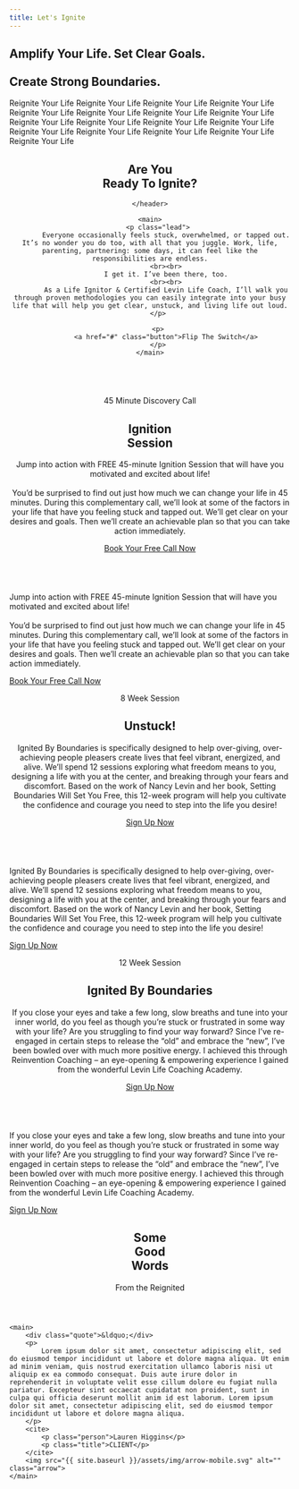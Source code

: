 ```yaml
---
title: Let's Ignite
---
```


<section class="section hero ignite__hero">
    <h1>
        Amplify Your Life. Set Clear Goals.
        <br><br>
        Create Strong Boundaries.
    </h1>
</section>

<div class="marquee-container">
    <span class="marquee__item scrolling">
      Reignite Your Life
    </span><span class="marquee__item scrolling" aria-hidden="true">
      Reignite Your Life
    </span><span class="marquee__item scrolling" aria-hidden="true">
      Reignite Your Life
    </span><span class="marquee__item scrolling" aria-hidden="true">
      Reignite Your Life
    </span><span class="marquee__item scrolling" aria-hidden="true">
        Reignite Your Life
      </span><span class="marquee__item scrolling" aria-hidden="true">
        Reignite Your Life
      </span><span class="marquee__item scrolling" aria-hidden="true">
        Reignite Your Life
      </span><span class="marquee__item scrolling" aria-hidden="true">
        Reignite Your Life
      </span><span class="marquee__item scrolling" aria-hidden="true">
        Reignite Your Life
      </span><span class="marquee__item scrolling" aria-hidden="true">
        Reignite Your Life
      </span><span class="marquee__item scrolling" aria-hidden="true">
        Reignite Your Life
      </span><span class="marquee__item scrolling" aria-hidden="true">
        Reignite Your Life
      </span><span class="marquee__item scrolling" aria-hidden="true">
        Reignite Your Life
      </span><span class="marquee__item scrolling" aria-hidden="true">
        Reignite Your Life
      </span><span class="marquee__item scrolling" aria-hidden="true">
        Reignite Your Life
      </span><span class="marquee__item scrolling" aria-hidden="true">
        Reignite Your Life
      </span><span class="marquee__item scrolling" aria-hidden="true">
        Reignite Your Life
      </span>
    
</div>

<!-- <div id="maindiv">
    <div id="div1">
        <span class="marquee__item">Reignite Your Life</span>
        <span class="marquee__item">Reignite Your Life</span>
        <span class="marquee__item">Reignite Your Life</span>
        <span class="marquee__item">Reignite Your Life</span>
        <span class="marquee__item">Reignite Your Life</span>      
        <span class="marquee__item">Reignite Your Life</span>
        <span class="marquee__item">Reignite Your Life</span>
        <span class="marquee__item">Reignite Your Life</span>
        <span class="marquee__item">Reignite Your Life</span>
        <span class="marquee__item">Reignite Your Life</span>      
    </div>
    <div id="div2">
        <span class="marquee__item">Reignite Your Life</span>
        <span class="marquee__item">Reignite Your Life</span>
        <span class="marquee__item">Reignite Your Life</span>
        <span class="marquee__item">Reignite Your Life</span>
        <span class="marquee__item">Reignite Your Life</span>      
        <span class="marquee__item">Reignite Your Life</span>
        <span class="marquee__item">Reignite Your Life</span>
        <span class="marquee__item">Reignite Your Life</span>
        <span class="marquee__item">Reignite Your Life</span>
        <span class="marquee__item">Reignite Your Life</span>      
    </div>
  </div> -->

<!-- <div class="marquee">
    <div>
      <span>Reignite Your Life</span>
      <span>Reignite Your Life</span>
      <span>Reignite Your Life</span>
      <span>Reignite Your Life</span>
      <span>Reignite Your Life</span>      
      <span>Reignite Your Life</span>
      <span>Reignite Your Life</span>
      <span>Reignite Your Life</span>
      <span>Reignite Your Life</span>
      <span>Reignite Your Life</span>      
    </div>
  </div> -->

  <!-- <div class="marquee">
    <div class="marqueeone">
        <span>Reignite Your Life</span>
        <span>Reignite Your Life</span>
        <span>Reignite Your Life</span>
        <span>Reignite Your Life</span>
        <span>Reignite Your Life</span> 
    </div>
    <div class="marqueetwo">
        <span>Reignite Your Life</span>
      <span>Reignite Your Life</span>
      <span>Reignite Your Life</span>
      <span>Reignite Your Life</span>
      <span>Reignite Your Life</span> 
            </div>
         <div class="marqueethree">
            <span>Reignite Your Life</span>
            <span>Reignite Your Life</span>
            <span>Reignite Your Life</span>
            <span>Reignite Your Life</span>
            <span>Reignite Your Life</span>      
        </div>
        <div class="marqueefour">
            <span>Reignite Your Life</span>
            <span>Reignite Your Life</span>
            <span>Reignite Your Life</span>
            <span>Reignite Your Life</span>
            <span>Reignite Your Life</span> 
      </div>
    </div> -->


<section class="section ignite__intro">
    <header>
        <h1>Are You <br class="hide--mobile">
            <span class="shift">
                <i class="">
                    <!-- &nbsp; -->
                </i>
                Ready To
            </span>
            <span class="cursive">
                Ignite?
            </span>
        </h1>
        
    </header>

    <main>
        <p class="lead">
            Everyone occasionally feels stuck, overwhelmed, or tapped out. It’s no wonder you do too, with all that you juggle. Work, life, parenting, partnering: some days, it can feel like the responsibilities are endless.
            <br><br>
            I get it. I’ve been there, too.
            <br><br>
            As a Life Ignitor & Certified Levin Life Coach, I’ll walk you through proven methodologies you can easily integrate into your busy life that will help you get clear, unstuck, and living life out loud.
        </p>

        <p>
            <a href="#" class="button">Flip The Switch</a>
        </p>
    </main>
</section>

<section class="section ignite__carousel">
    <div class="main-carousel">
        <div class="carousel-cell">
            <img src="{{ site.baseurl }}/assets/img/about-bg.png" alt="">
        </div>
        <div class="carousel-cell">
            <img src="{{ site.baseurl }}/assets/img/letsignite-bg.png" alt="">
        </div>
        <div class="carousel-cell">
            <img src="{{ site.baseurl }}/assets/img/about-bg.png" alt="">
        </div>
      </div>
</section>

<section class="section ignite__offering one">
    <img class="badge" src="{{ site.baseurl }}/assets/img/badge1.png" alt="">
    <header>
        <p class="caption">45 Minute Discovery Call</p>
        <h1>
            Ignition <br class="hide--mobile">
            <span class="shift">Session</span>
        </h1>
        <p class="description hide--mobile">
            Jump into action with FREE 45-minute Ignition Session that will have you motivated and excited about life!
            <br><br>
            You’d be surprised to find out just how much we can change your life in 45 minutes. During this complementary call, we’ll look at some of the factors in your life that have you feeling stuck and tapped out. We’ll get clear on your desires and goals. Then we’ll create an achievable plan so that you can take action immediately.
        </p>
        <a href="#" class="button">
            Book Your Free Call Now
        </a>
    </header>
    <img class="feature" src="{{ site.baseurl }}/assets/img/1.png" alt="">
    <p class="description hide--desktop">
        Jump into action with FREE 45-minute Ignition Session that will have you motivated and excited about life!
        <br><br>
        You’d be surprised to find out just how much we can change your life in 45 minutes. During this complementary call, we’ll look at some of the factors in your life that have you feeling stuck and tapped out. We’ll get clear on your desires and goals. Then we’ll create an achievable plan so that you can take action immediately.
    </p>
    <a href="#" class="button hide--desktop">
        Book Your Free Call Now
    </a>
</section>

<section class="section ignite__offering two">
    <img class="badge" src="{{ site.baseurl }}/assets/img/badge2.png" alt="">
    <header>
        <p class="caption">8 Week Session</p>
        <h1>
            Unstuck!
        </h1>
        <p class="description hide--mobile">
            Ignited By Boundaries is specifically designed to help over-giving, over-achieving people pleasers create lives that feel vibrant, energized, and alive. We’ll spend 12 sessions exploring what freedom means to you, designing a life with you at the center, and breaking through your fears and discomfort. Based on the work of Nancy Levin and her book, Setting Boundaries Will Set You Free, this 12-week program will help you cultivate the confidence and courage you need to step into the life you desire!
        </p>
        <a href="#" class="button">
            Sign Up Now
        </a>
    </header>
    <img class="feature" src="{{ site.baseurl }}/assets/img/2.png" alt="">
    <p class="description hide--desktop">
        Ignited By Boundaries is specifically designed to help over-giving, over-achieving people pleasers create lives that feel vibrant, energized, and alive. We’ll spend 12 sessions exploring what freedom means to you, designing a life with you at the center, and breaking through your fears and discomfort. Based on the work of Nancy Levin and her book, Setting Boundaries Will Set You Free, this 12-week program will help you cultivate the confidence and courage you need to step into the life you desire!
    </p>
    <a href="#" class="button hide--desktop">
        Sign Up Now
    </a>
</section>

<section class="section ignite__offering three">
    <img class="badge" src="{{ site.baseurl }}/assets/img/badge3.png" alt="">
    <header>
        <p class="caption">12 Week Session</p>
        <h1>
            Ignited By Boundaries
        </h1>
        <p class="description hide--mobile">
            If you close your eyes and take a few long, slow breaths and tune into your inner world, do you feel as though you’re stuck or frustrated in some way with your life? Are you struggling to find your way forward? Since I’ve re-engaged in certain steps to release the “old” and embrace the “new”, I’ve been bowled over with much more positive energy. I achieved this through Reinvention Coaching – an eye-opening & empowering experience I gained from the wonderful Levin Life Coaching Academy.
        </p>
        <a href="#" class="button">
            Sign Up Now
        </a>
    </header>
    <img class="feature" src="{{ site.baseurl }}/assets/img/3.png" alt="">
    <p class="description hide--desktop">
        If you close your eyes and take a few long, slow breaths and tune into your inner world, do you feel as though you’re stuck or frustrated in some way with your life? Are you struggling to find your way forward? Since I’ve re-engaged in certain steps to release the “old” and embrace the “new”, I’ve been bowled over with much more positive energy. I achieved this through Reinvention Coaching – an eye-opening & empowering experience I gained from the wonderful Levin Life Coaching Academy.
    </p>
    <a href="#" class="button hide--desktop">
        Sign Up Now
    </a>
</section>

<section class="section ignite__quote">
    <header>
        <h1>Some <br class="hide--mobile">
            <span class="shift">Good</span><br class="hide--mobile">
            Words
        </h1>
        <div class="cursive">From the Reignited</div>
    </header>

    <main>
        <div class="quote">&ldquo;</div>
        <p>
            Lorem ipsum dolor sit amet, consectetur adipiscing elit, sed do eiusmod tempor incididunt ut labore et dolore magna aliqua. Ut enim ad minim veniam, quis nostrud exercitation ullamco laboris nisi ut aliquip ex ea commodo consequat. Duis aute irure dolor in reprehenderit in voluptate velit esse cillum dolore eu fugiat nulla pariatur. Excepteur sint occaecat cupidatat non proident, sunt in culpa qui officia deserunt mollit anim id est laborum. Lorem ipsum dolor sit amet, consectetur adipiscing elit, sed do eiusmod tempor incididunt ut labore et dolore magna aliqua. 
        </p>
        <cite>
            <p class="person">Lauren Higgins</p>
            <p class="title">CLIENT</p>
        </cite>
        <img src="{{ site.baseurl }}/assets/img/arrow-mobile.svg" alt="" class="arrow">
    </main>
</section>
